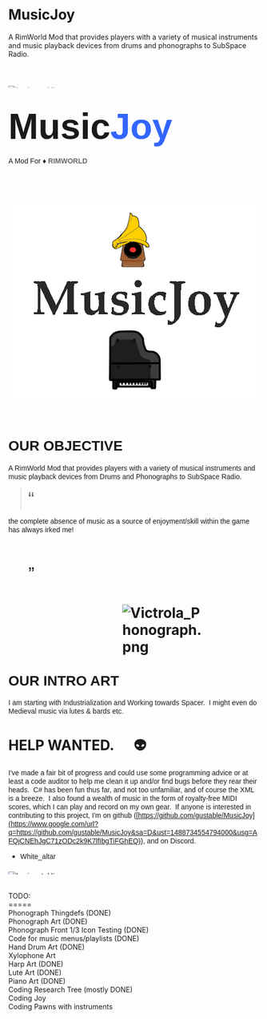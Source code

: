 # MusicJoy
A RimWorld Mod that provides players with a variety of musical instruments and music playback devices from drums and phonographs to SubSpace Radio.


<span class="c15"> </span>

<span style="overflow: hidden; display: inline-block; margin: 0.00px 0.00px; border: 0.00px solid #000000; transform: rotate(0.00rad) translateZ(0px); -webkit-transform: rotate(0.00rad) translateZ(0px); width: 624.00px; height: 4.00px;">![](https://lh6.googleusercontent.com/bI6JMdLgmP2SoMB1bgl4cBu6Lp_52mwrctit7F-FrJN3bdAsj6EXlCzjPlJKxFhVXXevXDYpUQwIUPEEzvItwynX5EfyjJ_2PvOjAxrw5O6iZuEHpe7yHk9xGDFyqDx8R20-2eEO "horizontal line")</span>

## <span style="font-size:72px;"><span style="font-family:verdana,geneva,sans-serif;"><span class="c40">Music</span><span style="color:#3366ff;"><span class="c22">Joy</span></span></span></span>

<span style="font-family:verdana,geneva,sans-serif;"><span class="c26">A Mod For ♦​ **<span style="color:#696969;">RIMWORLD</span>**</span></span>

<span class="c15"> </span>

<span class="c15"> </span>

<span style="overflow: hidden; display: inline-block; margin: 0.00px 0.00px; border: 0.00px solid #000000; transform: rotate(0.00rad) translateZ(0px); -webkit-transform: rotate(0.00rad) translateZ(0px); width: 811.50px; height: 425.36px;">![](https://github.com/gustable/MusicJoy/blob/master/MusicJoy/About/Untitled.png?raw=true "MusicJoy Logo")</span>

<span style="color:#008000;"><span class="c20"></span></span>

# <span style="font-family:verdana,geneva,sans-serif;"><span class="c23">OUR OBJECTIVE</span></span>

<span style="font-family:verdana,geneva,sans-serif;"><span class="c6">A RimWorld Mod that provides players with a variety of musical instruments and music playback devices from</span> <span class="c6">D</span><span class="c6">rums and</span> <span class="c6">P</span><span class="c2">honographs to SubSpace Radio.</span></span>

> <span style="font-size:36px;"><span style="font-family:verdana,geneva,sans-serif;"><span class="c12">“</span></span></span>

<span style="font-family:verdana,geneva,sans-serif;"><span class="c24">the complete absence of music as a source of enjoyment/skill within the game has always irked me!</span></span>

<span style="font-size:36px;"><span style="font-family:verdana,geneva,sans-serif;"><span class="c16">                                                      ”</span></span></span>

# <span style="font-family:verdana,geneva,sans-serif;">OUR INTRO ART</span><span class="c30 c31"> </span><span style="overflow: hidden; display: inline-block; margin: 0.00px 0.00px; border: 0.00px solid #000000; transform: rotate(0.00rad) translateZ(0px); -webkit-transform: rotate(0.00rad) translateZ(0px); width: 161.50px; height: 161.50px;">![Victrola_Phonograph.png](https://lh4.googleusercontent.com/kWEIFlJ6IpActXoXZ3RK9x14NZO5P2vxGcZ65hO4mh-8jmHx3u3N1wmLbb2VfvZwBUMkf5ooW7wOix9gbPmWTNWr23lXQwp4rIUHG5Tixeu7TOZXugggu6XtpL-OZfAm1f7z7QNJ)</span>

<span style="font-family:verdana,geneva,sans-serif;"><span class="c13 c34">I am starting with Industrialization and Working towards Spacer.  I might even do Medieval music via lutes & bards etc.</span></span>

# <span>HELP WANTED.      </span><span class="c27 c28">👽</span>

<span style="font-family:verdana,geneva,sans-serif;"><span class="c10">I've made a fair bit of progress and could use some programming advice or at least a code auditor to help me clean it up and/or find bugs before they rear their heads.  C# has been fun thus far, and not too unfamiliar, and of course the XML is a breeze.  I also found a wealth of music in the form of royalty-free MIDI scores, which I can play and record on my own gear.  If anyone is interested in contributing to this project, I'm on github (</span><span class="c10">[https://github.com/gustable/MusicJoy](https://www.google.com/url?q=https://github.com/gustable/MusicJoy&sa=D&ust=1488734554794000&usg=AFQjCNEhJgC71zODc2k9K7lfIbgTiFGhEQ)</span><span class="c10 c13">), and on Discord.</span></span>

*   <span style="font-family:verdana,geneva,sans-serif;"><span class="c13 c17">White_altar                      </span></span>

<span style="overflow: hidden; display: inline-block; margin: 0.00px 0.00px; border: 0.00px solid #000000; transform: rotate(0.00rad) translateZ(0px); -webkit-transform: rotate(0.00rad) translateZ(0px); width: 624.00px; height: 6.67px;">![](https://lh4.googleusercontent.com/xuAbCCf2FlzxgBV2NaxBU6q8zKGYofyg2DLQWDzc6ZS6bOqqjLfnylj8_TZ8eQdhhiTnDmgYcgPG_LP5jv3MiWct-7QfNoU3mCRwOBFONO4i2ifZnLA97dva7sbZQ_IIzfSVzyMF "horizontal line")</span>

<br>TODO:
<br>=====
<br>Phonograph Thingdefs (DONE)
<br>Phonograph Art (DONE)
<br>Phonograph Front 1/3 Icon Testing (DONE)
<br>Code for music menus/playlists (DONE)
<br>Hand Drum Art (DONE)
<br>Xylophone Art
<br>Harp Art (DONE)
<br>Lute Art (DONE)
<br>Piano Art (DONE)
<br>Coding Research Tree (mostly DONE)
<br>Coding Joy
<br>Coding Pawns with instruments

